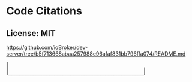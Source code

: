 # Code Citations

## License: MIT
https://github.com/ioBroker/dev-server/tree/b5f713668abaa257988e96afaf831bb796ffa074/README.md

```
│
│                                                  │
╰──────────────────────────────────────────────────╯
```


